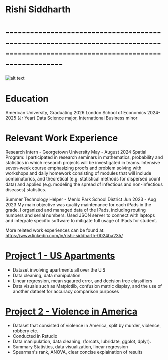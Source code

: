 # Rishi Siddharth 
# --------------------------------------------------------------------------------------------------------------------------------
![alt text](Rishi.jpg.png)


# Education 
American University, Graduating 2026
London School of Economics 2024-2025 (Jr Year)
Data Science major, International Business minor

# Relevant Work Experience

Research Intern - Georgetown University                       May - August 2024
  Spatial Program: I participated in research seminars in mathematics, probability and statistics in which research projects will be investigated in teams. Intensive seven-week course emphasizing proofs and problem solving with workshops and daily homework consisting of modules that will include combinatorics, and theoretical (e.g. statistical methods for dispersed count data) and applied (e.g. modeling the spread of infectious and non-infectious diseases) statistics.

Summer Technology Helper - Menlo Park School District         Jun 2023 - Aug 2023
My main objective was quality maintenance for each iPads in the grade. I organized and managed data of the IPads, including routing numbers and serial numbers. Used JSON server to connect with laptops and integrate specific software to mitigate full usage of IPads for student.


More related work experiences can be found at: https://www.linkedin.com/in/rishi-siddharth-0024ba235/

# [Project 1 - US Apartments](https://github.com/Rsiddharth54/U.S-Apartments-Project)
- Dataset involving apartments all over the U.S 
- Data cleaning, data manipulation
- Linear regression, mean sqaured error, and decision tree classifiers 
- Data visuals such as Matplotlib, confusion matric display, and the use of another dataset for accuracy comparison purposes

# [Project 2 - Violence in America](https://drive.google.com/file/d/1nDogpm4zgvAgjSiDvB5WUJTseWvjF-h3/view?usp=drive_link)
- Dataset that consisted of violence in America, split by murder, violence, robbery etc.
- Conducted in Rstudio
- Data manipulation, data cleaning,  (forcats, lubridate, ggplot, dplyr).
- Summary Statistics, data visualization, linear regression
- Spearman's rank, ANOVA, clear concise explaination of results



